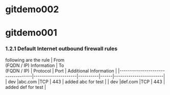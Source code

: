 # gitdemo002

# gitdemo001

### 1.2.1 Default Internet outbound firewall rules

following are the rule
| From<br />(FQDN / IP) Information | To<br />(FQDN / IP) | Protocol | Port | Additional Information |
|-----------------------------------|---------------------|----------|------|------------------------|
| dev                               |abc.com              |TCP       | 443  | added abc for test     |
| dev                               |def.com              |TCP       | 443  | added def for test     |
